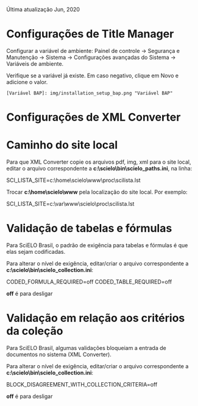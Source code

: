 Última atualização Jun, 2020


# Configurações de Title Manager

Configurar a variável de ambiente: Painel de controle -> Segurança e Manutenção -> Sistema -> Configurações avançadas do Sistema -> Variáveis de ambiente.

Verifique se a variável já existe. 
Em caso negativo, clique em Novo e adicione o valor.


    [Variável BAP]: img/installation_setup_bap.png "Variável BAP"


# Configurações de XML Converter

# Caminho do site local

Para que XML Converter copie os arquivos pdf, img, xml para o site local, editar o arquivo correspondente a **c:\\scielo\\bin\\scielo_paths.ini**, na linha:

  SCI_LISTA_SITE=c:\home\scielo\www\proc\scilista.lst


Trocar **c:\\home\\scielo\\www** pela localização do site local. Por exemplo:

  SCI_LISTA_SITE=c:\var\www\scielo\proc\scilista.lst


# Validação de tabelas e fórmulas

Para SciELO Brasil, o padrão de exigência para tabelas e fórmulas é que elas sejam codificadas.

Para alterar o nível de exigência, editar/criar o arquivo correspondente a **c:\\scielo\\bin\\scielo_collection.ini**:

  CODED_FORMULA_REQUIRED=off
  CODED_TABLE_REQUIRED=off


**off** é para desligar


# Validação em relação aos critérios da coleção

Para SciELO Brasil, algumas validações bloqueiam a entrada de documentos no sistema (XML Converter).

Para alterar o nível de exigência, editar/criar o arquivo correspondente a **c:\\scielo\\bin\\scielo_collection.ini**:

  BLOCK_DISAGREEMENT_WITH_COLLECTION_CRITERIA=off


**off** é para desligar

